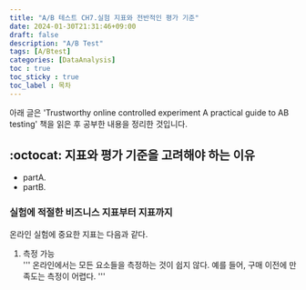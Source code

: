 ```yaml
---
title: "A/B 테스트 CH7.실험 지표와 전반적인 평가 기준"
date: 2024-01-30T21:31:46+09:00
draft: false
description: "A/B Test"
tags: [A/Btest]
categories: [DataAnalysis]
toc : true
toc_sticky : true
toc_label : 목차
---
```


아래 글은 'Trustworthy online controlled experiment A practical guide to AB testing' 책을 읽은 후 공부한 내용을 정리한 것입니다. </br>
## :octocat: 지표와 평가 기준을 고려해야 하는 이유
- partA. </br>
- partB. </br>

### 실험에 적절한 비즈니스 지표부터 지표까지 
온라인 실험에 중요한 지표는 다음과 같다. </br>
1. 측정 가능 </br> 
'''
온라인에서는 모든 요소들을 측정하는 것이 쉽지 않다. 예를 들어, 구매 이전에 만족도는 측정이 어렵다.
'''




